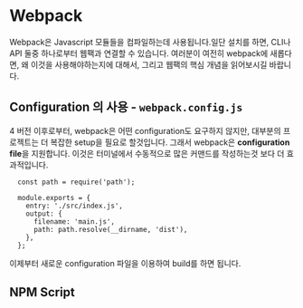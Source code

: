 # Webpack
Webpack은 Javascript 모듈들을 컴파일하는데 사용됩니다.일단 설치를 하면, CLI나 API 둘중 하나로부터 웹팩과 연결할 수 있습니다. 여러분이 여전히 webpack에 새롭다면, 왜 이것을 사용해야하는지에 대해서, 그리고 웹팩의 핵심 개념을 읽어보시길 바랍니다.

## Configuration 의 사용 - `webpack.config.js`
4 버전 이후로부터, webpack은 어떤 configuration도 요구하지 않지만, 대부분의 프로젝트는 더 복잡한 setup을 필요로 할것입니다. 그래서 webpack은 <b>configuration file</b>을 지원합니다. 이것은 터미널에서 수동적으로 많은 커맨드를 작성하는것 보다 더 효과적입니다.
```
  const path = require('path');

  module.exports = {
    entry: './src/index.js',
    output: {
      filename: 'main.js',
      path: path.resolve(__dirname, 'dist'),
    },
  };
```

이제부터 새로운 configuration 파일을 이용하여 build를 하면 됩니다.

## NPM Script
